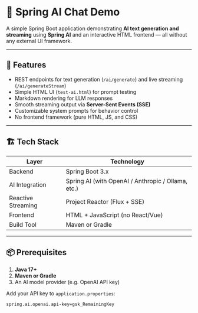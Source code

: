 # 🧠 Spring AI Chat Demo

A simple Spring Boot application demonstrating **AI text generation and streaming** using **Spring AI** and an interactive HTML frontend — all without any external UI framework.

---

## 🚀 Features

- REST endpoints for text generation (`/ai/generate`) and live streaming (`/ai/generateStream`)
- Simple HTML UI (`test-ai.html`) for prompt testing
- Markdown rendering for LLM responses
- Smooth streaming output via **Server-Sent Events (SSE)**
- Customizable system prompts for behavior control
- No frontend framework (pure HTML, JS, and CSS)

---

## 🏗️ Tech Stack

| Layer | Technology |
|-------|-------------|
| Backend | Spring Boot 3.x |
| AI Integration | Spring AI (with OpenAI / Anthropic / Ollama, etc.) |
| Reactive Streaming | Project Reactor (Flux + SSE) |
| Frontend | HTML + JavaScript (no React/Vue) |
| Build Tool | Maven or Gradle |

---

## 📦 Prerequisites

1. **Java 17+**
2. **Maven or Gradle**
3. An AI model provider (e.g. OpenAI API key)

Add your API key to `application.properties`:

```properties
spring.ai.openai.api-key=gsk_RemainingKey
